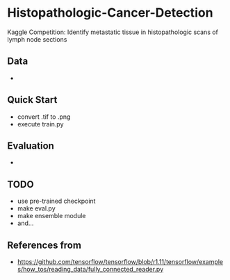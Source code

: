 # Histopathologic-Cancer-Detection
Kaggle Competition: Identify metastatic tissue in histopathologic scans of lymph node sections

## Data
- 

## Quick Start
- convert .tif to .png
- execute train.py

## Evaluation
- 

## TODO
- use pre-trained checkpoint
- make eval.py
- make ensemble module
- and...

## References from
- https://github.com/tensorflow/tensorflow/blob/r1.11/tensorflow/examples/how_tos/reading_data/fully_connected_reader.py
